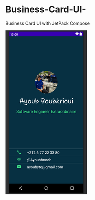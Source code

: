 # Business-Card-UI-
Business Card UI with JetPack Compose


![alt text](https://github.com/Ayoubbooob/Business-Card-UI-/blob/main/result%20image/UI.png)
